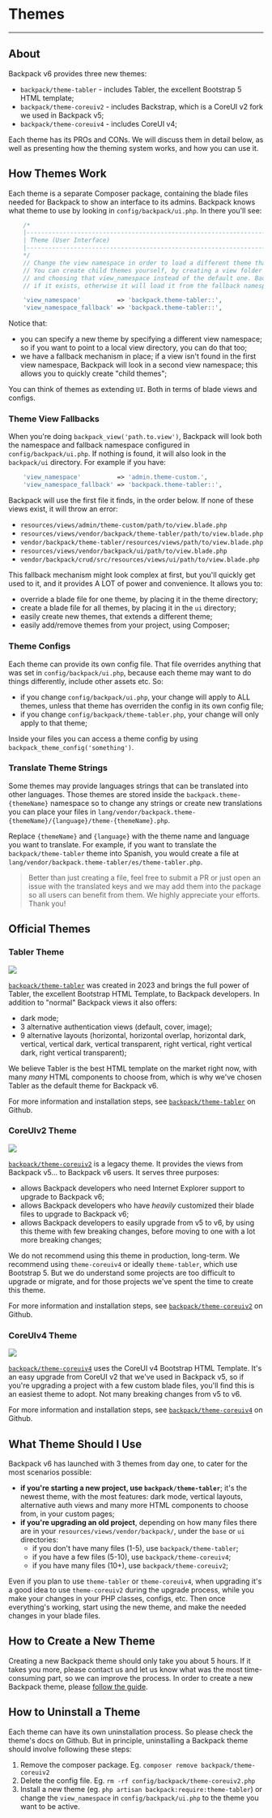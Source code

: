 # Themes

---

<a name="about"></a>
## About

Backpack v6 provides three new themes:
- `backpack/theme-tabler` - includes Tabler, the excellent Bootstrap 5 HTML template;
- `backpack/theme-coreuiv2` - includes Backstrap, which is a CoreUI v2 fork we used in Backpack v5;
- `backpack/theme-coreuiv4` - includes CoreUI v4;

Each theme has its PROs and CONs. We will discuss them in detail below, as well as presenting how the theming system works, and how you can use it.


<a name="how-themes-work"></a>
## How Themes Work

Each theme is a separate Composer package, containing the blade files needed for Backpack to show an interface to its admins. Backpack knows what theme to use by looking in `config/backpack/ui.php`. In there you'll see:

```php
    /*
    |--------------------------------------------------------------------------
    | Theme (User Interface)
    |--------------------------------------------------------------------------
    */
    // Change the view namespace in order to load a different theme than the one Backpack provides.
    // You can create child themes yourself, by creating a view folder anywhere in your resources/views
    // and choosing that view_namespace instead of the default one. Backpack will load a file from there
    // if it exists, otherwise it will load it from the fallback namespace.

    'view_namespace'          => 'backpack.theme-tabler::',
    'view_namespace_fallback' => 'backpack.theme-tabler::',
```

Notice that:
- you can specify a new theme by specifying a different view namespace; so if you want to point to a local view directory, you can do that too;
- we have a fallback mechanism in place; if a view isn't found in the first view namespace, Backpack will look in a second view namespace; this allows you to quickly create "child themes";

You can think of themes as extending `UI`. Both in terms of blade views and configs.

<a name="theme-view-fallbacks"></a>
### Theme View Fallbacks

When you're doing `backpack_view('path.to.view')`, Backpack will look both the namespace and fallback namespace configured in `config/backpack/ui.php`. If nothing is found, it will also look in the `backpack/ui` directory. For example if you have:
```php
    'view_namespace'          => 'admin.theme-custom.',
    'view_namespace_fallback' => 'backpack.theme-tabler::',
```
Backpack will use the first file it finds, in the order below. If none of these views exist, it will throw an error:
- `resources/views/admin/theme-custom/path/to/view.blade.php`
- `resources/views/vendor/backpack/theme-tabler/path/to/view.blade.php`
- `vendor/backpack/theme-tabler/resources/views/path/to/view.blade.php`
- `resources/views/vendor/backpack/ui/path/to/view.blade.php`
- `vendor/backpack/crud/src/resources/views/ui/path/to/view.blade.php`

This fallback mechanism might look complex at first, but you'll quickly get used to it, and it provides A LOT of power and convenience. It allows you to:
- override a blade file for one theme, by placing it in the theme directory;
- create a blade file for all themes, by placing it in the `ui` directory;
- easily create new themes, that extends a different theme;
- easily add/remove themes from your project, using Composer;

<a name="theme-configs"></a>
### Theme Configs

Each theme can provide its own config file. That file overrides anything that was set in `config/backpack/ui.php`, because each theme may want to do things differently, include other assets etc. So:
- if you change `config/backpack/ui.php`, your change will apply to ALL themes, unless that theme has overriden the config in its own config file;
- if you change `config/backpack/theme-tabler.php`, your change will only apply to that theme;

Inside your files you can access a theme config by using `backpack_theme_config('something')`.


<a name="translate-theme-strings"></a>
### Translate Theme Strings

Some themes may provide languages strings that can be translated into other languages. Those themes are stored inside the `backpack.theme-{themeName}` namespace so to change any strings or create new translations you can place your files in `lang/vendor/backpack.theme-{themeName}/{language}/theme-{themeName}.php`.

Replace `{themeName}` and `{language}` with the theme name and language you want to translate. For example, if you want to translate the `backpack/theme-tabler` theme into Spanish, you would create a file at `lang/vendor/backpack.theme-tabler/es/theme-tabler.php`.

> Better than just creating a file, feel free to submit a PR or just open an issue with the translated keys and we may add them into the package so all users can benefit from them. We highly appreciate your efforts. Thank you!

<a name="how-themes-work"></a>
## Official Themes

<a name="tabler-theme"></a>
### Tabler Theme

![](https://user-images.githubusercontent.com/1032474/240274915-f45460a7-b876-432c-82c3-b0b3c60a39f2.png)

[`backpack/theme-tabler`](https://github.com/Laravel-Backpack/theme-tabler) was created in 2023 and brings the full power of Tabler, the excellent Bootstrap HTML Template, to Backpack developers. In addition to "normal" Backpack views it also offers:
- dark mode;
- 3 alternative authentication views (default, cover, image);
- 9 alternative layouts (horizontal, horizontal overlap, horizontal dark, vertical, vertical dark, vertical transparent, right vertical, right vertical dark, right vertical transparent);

We believe Tabler is the best HTML template on the market right now, with many _many_ HTML components to choose from, which is why we've chosen Tabler as the default theme for Backpack v6.

For more information and installation steps, see [`backpack/theme-tabler`](https://github.com/Laravel-Backpack/theme-tabler) on Github.

<a name="tabler-theme"></a>
### CoreUIv2 Theme

![](https://user-images.githubusercontent.com/1032474/240272550-456499a0-ef31-48a1-a985-1de3ff6107e5.png)

[`backpack/theme-coreuiv2`](https://github.com/Laravel-Backpack/theme-coreuiv2) is a legacy theme. It provides the views from Backpack v5... to Backpack v6 users. It serves three purposes:
- allows Backpack developers who need Internet Explorer support to upgrade to Backpack v6;
- allows Backpack developers who have _heavily_ customized their blade files to upgrade to Backpack v6;
- allows Backpack developers to easily upgrade from v5 to v6, by using this theme with few breaking changes, before moving to one with a lot more breaking changes;

We do not recommend using this theme in production, long-term. We recommend using `theme-coreuiv4` or ideally `theme-tabler`, which use Bootstrap 5. But we do understand some projects are too difficult to upgrade or migrate, and for those projects we've spent the time to create this theme.

For more information and installation steps, see [`backpack/theme-coreuiv2`](https://github.com/Laravel-Backpack/theme-coreuiv2) on Github.

<a name="tabler-theme"></a>
### CoreUIv4 Theme

![](https://user-images.githubusercontent.com/1032474/240274314-184d328e-0e6c-4d67-942b-4e4d4efd96c8.png)

[`backpack/theme-coreuiv4`](https://github.com/Laravel-Backpack/theme-coreuiv4) uses the CoreUI v4 Bootstrap HTML Template. It's an easy upgrade from CoreUI v2 that we've used in Backpack v5, so if you're upgrading a project with a few custom blade files, you'll find this is an easiest theme to adopt. Not many breaking changes from v5 to v6.

For more information and installation steps, see [`backpack/theme-coreuiv4`](https://github.com/Laravel-Backpack/theme-coreuiv4) on Github.

<a name="what-theme-should-i-use"></a>
## What Theme Should I Use

Backpack v6 has launched with 3 themes from day one, to cater for the most scenarios possible:
- **if you're starting a new project, use `backpack/theme-tabler`**; it's the newest theme, with the most features: dark mode, vertical layouts, alternative auth views and many more HTML components to choose from, in your custom pages;
- **if you're upgrading an old project**, depending on how many files there are in your `resources/views/vendor/backpack/`, under the `base` or `ui` directories:
    - if you don't have many files (1-5), use `backpack/theme-tabler`;
    - if you have a few files (5-10), use `backpack/theme-coreuiv4`;
    - if you have many files (10+), use `backpack/theme-coreuiv2`;

Even if you plan to use `theme-tabler` or `theme-coreuiv4`, when upgrading it's a good idea to use `theme-coreuiv2` during the upgrade process, while you make your changes in your PHP classes, configs, etc. Then once everything's working, start using the new theme, and make the needed changes in your blade files.

<a name="how-to-create-a-new-theme"></a>
## How to Create a New Theme

Creating a new Backpack theme should only take you about 5 hours. If it takes you more, please contact us and let us know what was the most time-consuming part, so we can improve the process. In order to create a new Backpack theme, please [follow the guide](/docs/{{version}}/add-ons-tutorial-how-to-create-a-theme).

<a name="how-to-uninstall-a-theme"></a>
## How to Uninstall a Theme

Each theme can have its own uninstallation process. So please check the theme's docs on Github. But in principle, uninstalling a Backpack theme should involve following these steps:

1. Remove the composer package. Eg. `composer remove backpack/theme-coreuiv2`
2. Delete the config file. Eg. `rm -rf config/backpack/theme-coreuiv2.php`
3. Install a new theme (eg. `php artisan backpack:require:theme-tabler`) or change the `view_namespace` in `config/backpack/ui.php` to the theme you want to be active.
